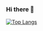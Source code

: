 ### Hi there 👋

[![Top Langs](https://github-readme-stats-git-masterrstaa-rickstaa.vercel.app/api/top-langs/?username=JuliusJaenchen)](https://github.com/anuraghazra/github-readme-stats)






<!--
**JuliusJaenchen/JuliusJaenchen** is a ✨ _special_ ✨ repository because its `README.md` (this file) appears on your GitHub profile.

Here are some ideas to get you started:

- 🔭 I’m currently working on ...
- 🌱 I’m currently learning ...
- 👯 I’m looking to collaborate on ...
- 🤔 I’m looking for help with ...
- 💬 Ask me about ...
- 📫 How to reach me: ...
- 😄 Pronouns: ...
- ⚡ Fun fact: ...
-->
